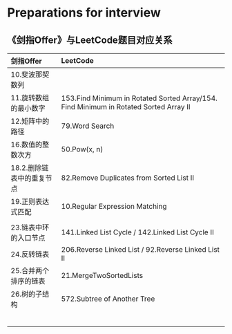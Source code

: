 # Preparations for interview

## 《剑指Offer》与LeetCode题目对应关系

| 剑指Offer         | LeetCode                                 |
| :-------------- | :--------------------------------------- |
| 10.斐波那契数列       |                                          |
| 11.旋转数组的最小数字    | 153.Find Minimum in Rotated Sorted Array/154. Find Minimum in Rotated Sorted Array II |
| 12.矩阵中的路径       | 79.Word Search                           |
| 16.数值的整数次方      | 50.Pow(x, n)                             |
| 18.2.删除链表中的重复节点 | 82.Remove Duplicates from Sorted List II |
| 19.正则表达式匹配      | 10.Regular Expression Matching           |
|                 |                                          |
| 23.链表中环的入口节点    | 141.Linked List Cycle / 142.Linked List Cycle II |
| 24.反转链表         | 206.Reverse Linked List / 92.Reverse Linked List II |
| 25.合并两个排序的链表    | 21.MergeTwoSortedLists                   |
| 26.树的子结构        | 572.Subtree of Another Tree              |
|                 |                                          |
|                 |                                          |
|                 |                                          |
|                 |                                          |
|                 |                                          |
|                 |                                          |

